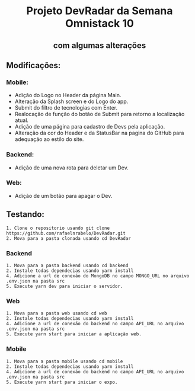 
<h1 align="center">Projeto DevRadar da Semana Omnistack 10</h1>
<h2 align="center">com algumas alterações</h2>

## Modificações:
   ### Mobile:
   - Adição do Logo no Header da página Main.
   - Alteração da Splash screen e do Logo do app.
   - Submit do filtro de tecnologias com Enter.
   - Realocação de função do botão de Submit para retorno a localização atual.
   - Adição de uma página para cadastro de Devs pela aplicação.
   - Alteração da cor do Header e da StatusBar na pagina do GitHub para adequação ao estilo do site.
  
  ### Backend:
   - Adição de uma nova rota para deletar um Dev.
  
  ### Web:
   - Adição de um botão para apagar o Dev.  

## Testando:
    1. Clone o repositorio usando git clone https://github.com/rafaelnrabelo/DevRadar.git
    2. Mova para a pasta clonada usando cd DevRadar
  ### Backend
    1. Mova para a pasta backend usando cd backend
    2. Instale todas dependecias usando yarn install
    4. Adicione a url de conexão do MongoDB no campo MONGO_URL no arquivo .env.json na pasta src
    5. Execute yarn dev para iniciar o servidor.
  ### Web
    1. Mova para a pasta web usando cd web
    2. Instale todas dependecias usando yarn install
    4. Adicione a url de conexão do backend no campo API_URL no arquivo .env.json na pasta src
    5. Execute yarn start para iniciar a aplicação web.
  ### Mobile
    1. Mova para a pasta mobile usando cd mobile
    2. Instale todas dependecias usando yarn install
    4. Adicione a url de conexão do backend no campo API_URL no arquivo .env.json na pasta src
    5. Execute yarn start para iniciar o expo.
